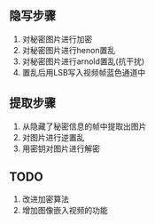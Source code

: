 ## 隐写步骤
1. 对秘密图片进行加密
2. 对秘密图片进行henon置乱
3. 对秘密图片进行arnold置乱(抗干扰)
4. 置乱后用LSB写入视频帧蓝色通道中

## 提取步骤
1. 从隐藏了秘密信息的帧中提取出图片
2. 对图片进行逆置乱
3. 用密钥对图片进行解密

## TODO
1. 改进加密算法
2. 增加图像嵌入视频的功能